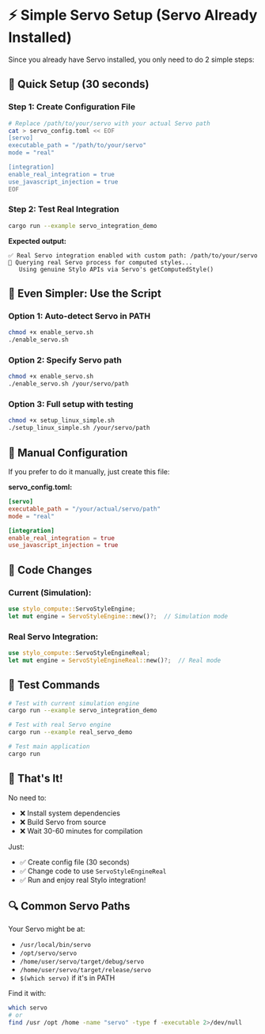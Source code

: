 # ⚡ Simple Servo Setup (Servo Already Installed)

Since you already have Servo installed, you only need to do 2 simple steps:

## 🎯 Quick Setup (30 seconds)

### Step 1: Create Configuration File
```bash
# Replace /path/to/your/servo with your actual Servo path
cat > servo_config.toml << EOF
[servo]
executable_path = "/path/to/your/servo"
mode = "real"

[integration]
enable_real_integration = true
use_javascript_injection = true
EOF
```

### Step 2: Test Real Integration
```bash
cargo run --example servo_integration_demo
```

**Expected output:**
```
✅ Real Servo integration enabled with custom path: /path/to/your/servo
🔄 Querying real Servo process for computed styles...
   Using genuine Stylo APIs via Servo's getComputedStyle()
```

## 🚀 Even Simpler: Use the Script

### Option 1: Auto-detect Servo in PATH
```bash
chmod +x enable_servo.sh
./enable_servo.sh
```

### Option 2: Specify Servo path
```bash
chmod +x enable_servo.sh
./enable_servo.sh /your/servo/path
```

### Option 3: Full setup with testing
```bash
chmod +x setup_linux_simple.sh
./setup_linux_simple.sh /your/servo/path
```

## 📝 Manual Configuration

If you prefer to do it manually, just create this file:

**servo_config.toml:**
```toml
[servo]
executable_path = "/your/actual/servo/path"
mode = "real"

[integration]
enable_real_integration = true
use_javascript_injection = true
```

## 🔧 Code Changes

### Current (Simulation):
```rust
use stylo_compute::ServoStyleEngine;
let mut engine = ServoStyleEngine::new()?;  // Simulation mode
```

### Real Servo Integration:
```rust
use stylo_compute::ServoStyleEngineReal;
let mut engine = ServoStyleEngineReal::new()?;  // Real mode
```

## 🧪 Test Commands

```bash
# Test with current simulation engine
cargo run --example servo_integration_demo

# Test with real Servo engine  
cargo run --example real_servo_demo

# Test main application
cargo run
```

## 🎯 That's It!

No need to:
- ❌ Install system dependencies
- ❌ Build Servo from source  
- ❌ Wait 30-60 minutes for compilation

Just:
- ✅ Create config file (30 seconds)
- ✅ Change code to use `ServoStyleEngineReal`
- ✅ Run and enjoy real Stylo integration!

## 🔍 Common Servo Paths

Your Servo might be at:
- `/usr/local/bin/servo`
- `/opt/servo/servo`
- `/home/user/servo/target/debug/servo`
- `/home/user/servo/target/release/servo`
- `$(which servo)` if it's in PATH

Find it with:
```bash
which servo
# or
find /usr /opt /home -name "servo" -type f -executable 2>/dev/null
```

